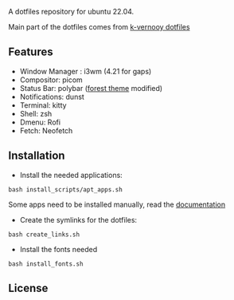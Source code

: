 A dotfiles repository for ubuntu 22.04.

Main part of the dotfiles comes from [k-vernooy dotfiles](https://github.com/k-vernooy/dotfiles)

## Features

- Window Manager : i3wm (4.21 for gaps)
- Compositor: picom
- Status Bar: polybar ([forest theme](https://github.com/adi1090x/polybar-themes) modified)
- Notifications: dunst
- Terminal: kitty
- Shell: zsh 
- Dmenu: Rofi
- Fetch: Neofetch

## Installation

- Install the needed applications:

``bash install_scripts/apt_apps.sh``

Some apps need to be installed manually, read the [documentation](install_scripts/manual_install.txt)

- Create the symlinks for the dotfiles:

``bash create_links.sh``

- Install the fonts needed

``bash install_fonts.sh``

## License
